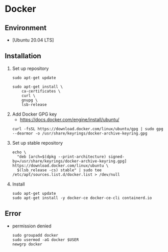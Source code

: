 # Docker

## Environment
- [Ubuntu 20.04 LTS]

## Installation
1. Set up repository
    ```
    sudo apt-get update

    sudo apt-get install \
        ca-certificates \
        curl \
        gnupg \
        lsb-release
    ```
2. Add Docker GPG key
    - https://docs.docker.com/engine/install/ubuntu/
    ```
    curl -fsSL https://download.docker.com/linux/ubuntu/gpg | sudo gpg --dearmor -o /usr/share/keyrings/docker-archive-keyring.gpg
    ```
3. Set up stable repository
    ```
    echo \
      "deb [arch=$(dpkg --print-architecture) signed-by=/usr/share/keyrings/docker-archive-keyring.gpg] https://download.docker.com/linux/ubuntu \
      $(lsb_release -cs) stable" | sudo tee /etc/apt/sources.list.d/docker.list > /dev/null
    ```
4. Install
    ```
    sudo apt-get update
    sudo apt-get install -y docker-ce docker-ce-cli containerd.io
    ```

## Error
- permission denied
  ```
  sudo groupadd docker
  sudo usermod -aG docker $USER
  newgrp docker
  ```